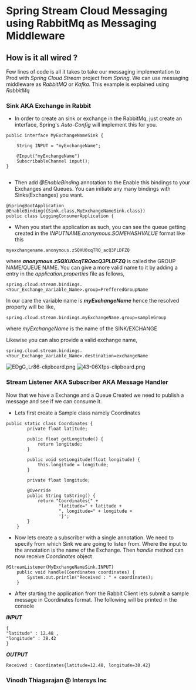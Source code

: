 
# Spring Stream Cloud Messaging using RabbitMq as Messaging Middleware

## How is it all wired ?

Few lines of code is all it takes to take our messaging implementation to Prod with *Spring Cloud Stream* project from *Spring*. We can use messaging middleware as *RabbitMQ* or *Kafka*. This example is explained using *RabbitMq*

### Sink AKA Exchange in Rabbit
- In order to create an sink or exchange in the RabbitMq, just create an interface, Spring's *Auto-Config* will implement this for you.
```
public interface MyExchangeNameSink {

    String INPUT = "myExchangeName";

    @Input("myExchangeName")
    SubscribableChannel input();
}


```
- Then add *@EnableBinding* annotation to the Enable this bindings to your Exchanges and Queues. You can initiate any many bindings with Sinks(Exchanges) you want.

```
@SpringBootApplication
@EnableBinding({Sink.class,MyExchangeNameSink.class})
public class LoggingConsumerApplication {
```

- When you start the application as such, you can see the queue getting created in the *INPUTNAME.anonymous.SOMEHASHVALUE* format like this
```
myexchangename.anonymous.zSQXU0cqTRO_acQ3PLDFZQ
```
where ***anonymous.zSQXU0cqTROacQ3PLDFZQ*** is called the GROUP NAME/QUEUE NAME. You can give a more valid name to it by adding a entry in the *application.properties* file as follows,
```
spring.cloud.stream.bindings.<Your_Exchange_Variable_Name>.group=PrefferedGroupName
```
In our care the variable name is ***myExchangeName*** hence the resolved property will be like,

```
spring.cloud.stream.bindings.myExchangeName.group=sampleGroup

```
where *myExchangeName* is the name of the SINK/EXCHANGE

Likewise you can also provide a valid exchange name,

```
spring.cloud.stream.bindings.<Your_Exchange_Variable_Name>.destination=exchangeName
```

![EDgG_Lr86-clipboard.png](https://i.postimg.cc/QVGjDsdB/EDg-G-Lr86-clipboard.png)
![43-06Xfps-clipboard.png](https://i.postimg.cc/6qGBFTtJ/43-06-Xfps-clipboard.png)


### Stream Listener AKA Subscriber AKA Message Handler

Now that we have a Exchange and a Queue Created we need to publish a message and see if we can consume it.

- Lets first create a Sample class namely Coordinates
```
public static class Coordinates {
        private float latitude;

        public float getLongitude() {
            return longitude;
        }

        public void setLongitude(float longitude) {
            this.longitude = longitude;
        }

        private float longitude;

        @Override
        public String toString() {
            return "Coordinates{" +
                    "latitude=" + latitude +
                    ", longitude=" + longitude +
                    '}';
        }
    }

```

- Now lets create a subscriber with a single annotation. We need to specify from which Sink we are going to listen from. Where the input to the annotation is the name of the Exchange. Then *handle* method can now receive *Coordinates* object

```
@StreamListener(MyExchangeNameSink.INPUT)
    public void handle(Coordinates coordinates) {
        System.out.println("Received : " + coordinates);
    }
```
- After starting the application from the Rabbit Client lets submit a sample message in Coordinates format. The following will be printed in the console


***INPUT***
```
{
"latitude" : 12.48 ,
"longitude" : 38.42
}
```
***OUTPUT***
```
Received : Coordinates{latitude=12.48, longitude=38.42}
```

### Vinodh Thiagarajan @ Intersys Inc

